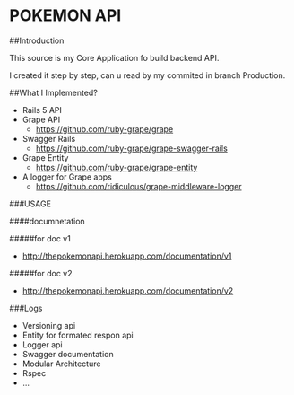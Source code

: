 # POKEMON API

##Introduction

This source is my Core Application fo build backend API.

I created it step by step, can u read by my commited in branch Production.

##What I Implemented?
- Rails 5 API
- Grape API
    - https://github.com/ruby-grape/grape
- Swagger Rails
    - https://github.com/ruby-grape/grape-swagger-rails
- Grape Entity
    - https://github.com/ruby-grape/grape-entity
- A logger for Grape apps
    - https://github.com/ridiculous/grape-middleware-logger

###USAGE

####documnetation

#####for doc v1

- http://thepokemonapi.herokuapp.com/documentation/v1

#####for doc v2

- http://thepokemonapi.herokuapp.com/documentation/v2

###Logs
- Versioning api
- Entity for formated respon api
- Logger api
- Swagger documentation
- Modular Architecture
- Rspec
- ...